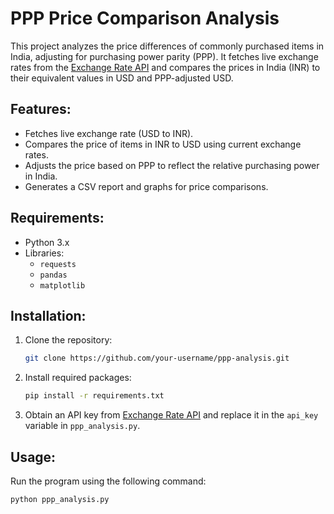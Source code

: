 # PPP Price Comparison Analysis

This project analyzes the price differences of commonly purchased items in India, adjusting for purchasing power parity (PPP). It fetches live exchange rates from the [Exchange Rate API](https://www.exchangerate-api.com/) and compares the prices in India (INR) to their equivalent values in USD and PPP-adjusted USD.

## Features:
- Fetches live exchange rate (USD to INR).
- Compares the price of items in INR to USD using current exchange rates.
- Adjusts the price based on PPP to reflect the relative purchasing power in India.
- Generates a CSV report and graphs for price comparisons.

## Requirements:
- Python 3.x
- Libraries:
  - `requests`
  - `pandas`
  - `matplotlib`

## Installation:

1. Clone the repository:
    ```bash
    git clone https://github.com/your-username/ppp-analysis.git
    ```
2. Install required packages:
    ```bash
    pip install -r requirements.txt
    ```

3. Obtain an API key from [Exchange Rate API](https://www.exchangerate-api.com/) and replace it in the `api_key` variable in `ppp_analysis.py`.

## Usage:
Run the program using the following command:

```bash
python ppp_analysis.py
